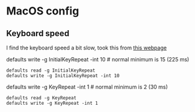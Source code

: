 # MacOS config

## Keyboard speed

I find the keyboard speed a bit slow, took this from [this webpage](https://apple.stackexchange.com/questions/10467/how-to-increase-keyboard-key-repeat-rate-on-os-x)

defaults write -g InitialKeyRepeat -int 10 # normal minimum is 15 (225 ms)
 

```console
defaults read -g InitialKeyRepeat
defaults write -g InitialKeyRepeat -int 10
```

defaults write -g KeyRepeat -int 1 # normal minimum is 2 (30 ms)

```console
defaults read -g KeyRepeat
defaults write -g KeyRepeat -int 1
```
